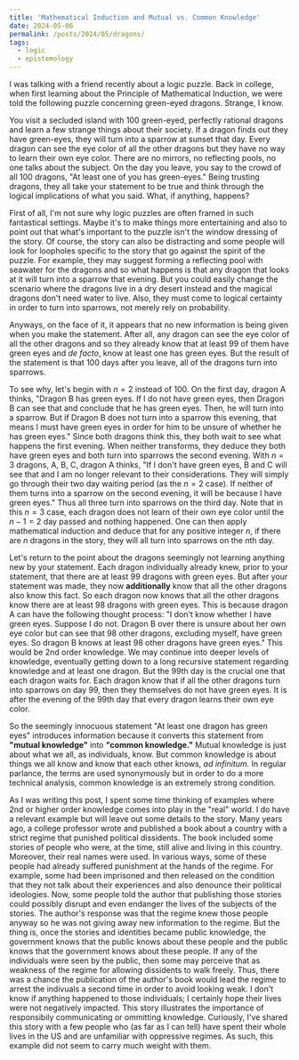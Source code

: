 ```yaml
---
title: 'Mathematical Induction and Mutual vs. Common Knowledge'
date: 2024-05-06
permalink: /posts/2024/05/dragons/
tags:
  - logic
  - epistemology
---
```


I was talking with a friend recently about a logic puzzle. Back in college, when first learning about the Principle of Mathematical Induction, we were told the following puzzle concerning green-eyed dragons. Strange, I know.

You visit a secluded island with 100 green-eyed, perfectly rational dragons and learn a few strange things about their society. If a dragon finds out they have green-eyes, they will turn into a sparrow at sunset that day. Every dragon can see the eye color of all the other dragons but they have no way to learn their own eye color. There are no mirrors, no reflecting pools, no one talks about the subject. On the day you leave, you say to the crowd of all 100 dragons, "At least one of you has green-eyes." Being trusting dragons, they all take your statement to be true and think through the logical implications of what you said. What, if anything, happens?

First of all, I'm not sure why logic puzzles are often framed in such fantastical settings. Maybe it's to make things more entertaining and also to point out that what's important to the puzzle isn't the window dressing of the story. Of course, the story can also be distracting and some people will look for loopholes specific to the story that go against the spirit of the puzzle. For example, they may suggest forming a reflecting pool with seawater for the dragons and so what happens is that any dragon that looks at it will turn into a sparrow that evening. But you could easily change the scenario where the dragons live in a dry desert instead and the magical dragons don't need water to live. Also, they must come to logical certainty in order to turn into sparrows, not merely rely on probability.

Anyways, on the face of it, it appears that no new information is being given when you make the statement. After all, any dragon can see the eye color of all the other dragons and so they already know that at least 99 of them have green eyes and _de facto_, know at least one has green eyes. But the result of the statement is that 100 days after you leave, all of the dragons turn into sparrows.

To see why, let's begin with $n=2$ instead of 100. On the first day, dragon A thinks, "Dragon B has green eyes. If I do not have green eyes, then Dragon B can see that and conclude that he has green eyes. Then, he will turn into a sparrow. But if Dragon B does not turn into a sparrow this evening, that means I must have green eyes in order for him to be unsure of whether he has green eyes." Since both dragons think this, they both wait to see what happens the first evening. When neither transforms, they deduce they both have green eyes and both turn into sparrows the second evening. With $n=3$ dragons, A, B, C, dragon A thinks, "If I don't have green eyes, B and C will see that and I am no longer relevant to their considerations. They will simply go through their two day waiting period (as the $n=2$ case). If neither of them turns into a sparrow on the second evening, it will be because I have green eyes." Thus all three turn into sparrows on the third day. Note that in this $n=3$ case, each dragon does not learn of their own eye color until the $n-1=2$ day passed and nothing happened. One can then apply mathematical induction and deduce that for any positive integer $n$, if there are $n$ dragons in the story, they will all turn into sparrows on the $n$th day.

Let's return to the point about the dragons seemingly not learning anything new by your statement. Each dragon individually already knew, prior to your statement, that there are at least 99 dragons with green eyes. But after your statement was made, they now **additionally** know that all the other dragons also know this fact. So each dragon now knows that all the other dragons know there are at least 98 dragons with green eyes. This is because dragon A can have the following thought process: "I don't know whether I have green eyes. Suppose I do not. Dragon B over there is unsure about her own eye color but can see that 98 other dragons, excluding myself, have green eyes. So dragon B knows at least 98 other dragons have green eyes." This would be 2nd order knowledge. We may continue into deeper levels of knowledge, eventually getting down to a long recursive statement regarding knowledge and at least one dragon. But the 99th day is the crucial one that each dragon waits for. Each dragon know that if all the other dragons turn into sparrows on day 99, then they themselves do not have green eyes. It is after the evening of the 99th day that every dragon learns their own eye color.

So the seemingly innocuous statement "At least one dragon has green eyes" introduces information because it converts this statement from **"mutual knowledge"** into **"common knowledge."** Mutual knowledge is just about what we all, as individuals, know. But common knowledge is about things we all know and know that each other knows, _ad infinitum._ In regular parlance, the terms are used synonymously but in order to do a more technical analysis, common knowledge is an extremely strong condition. 

As I was writing this post, I spent some time thinking of examples where 2nd or higher order knowledge comes into play in the "real" world. I do have a relevant example but will leave out some details to the story. Many years ago, a college professor wrote and published a book about a country with a strict regime that punished political dissidents. The book included some stories of people who were, at the time, still alive and living in this country. Moreover, their real names were used. In various ways, some of these people had already suffered punishment at the hands of the regime. For example, some had been imprisoned and then released on the condition that they not talk about their experiences and also denounce their political ideologies.
Now, some people told the author that publishing those stories could possibly disrupt and even endanger the lives of the subjects of the stories. The author's response was that the regime knew those people anyway so he was not giving away new information to the regime. But the thing is, once the stories and identities became public knowledge, the government knows that the public knows about these people and the public knows that the government knows about these people. If any of the individuals were seen by the public, then some may perceive that as weakness of the regime for allowing dissidents to walk freely. Thus, there was a chance the publication of the author's book would lead the regime to arrest the indivuals a second time in order to avoid looking weak. I don't know if anything happened to those individuals; I certainly hope their lives were not negatively impacted. This story illustrates the importance of responsibily communicating or ommitting knowledge. Curiously, I've shared this story with a few people who (as far as I can tell) have spent their whole lives in the US and are unfamiliar with oppressive regimes. As such, this example did not seem to carry much weight with them.
